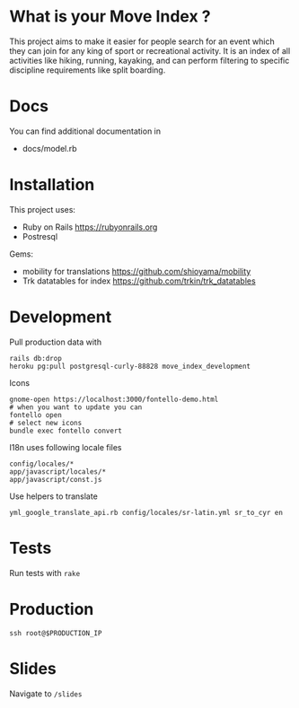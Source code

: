 # What is your Move Index ?

This project aims to make it easier for people search for an event which they
can join for any king of sport or recreational activity. It is an index of all
activities like hiking, running, kayaking, and can perform filtering to specific
discipline requirements like split boarding.

# Docs

You can find additional documentation in

* docs/model.rb

# Installation

This project uses:

* Ruby on Rails https://rubyonrails.org
* Postresql

Gems:

* mobility for translations https://github.com/shioyama/mobility
* Trk datatables for index https://github.com/trkin/trk_datatables

# Development

Pull production data with
```
rails db:drop
heroku pg:pull postgresql-curly-88828 move_index_development
```

Icons

```
gnome-open https://localhost:3000/fontello-demo.html
# when you want to update you can
fontello open
# select new icons
bundle exec fontello convert
```

I18n uses following locale files

```
config/locales/*
app/javascript/locales/*
app/javascript/const.js
```

Use helpers to translate
```
yml_google_translate_api.rb config/locales/sr-latin.yml sr_to_cyr en
```

# Tests

Run tests with `rake`

# Production

```
ssh root@$PRODUCTION_IP
```

# Slides

Navigate to `/slides`
